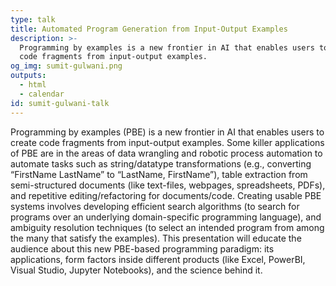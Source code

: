 ```yaml
---
type: talk
title: Automated Program Generation from Input-Output Examples
description: >-
  Programming by examples is a new frontier in AI that enables users to create
  code fragments from input-output examples.
og_img: sumit-gulwani.png
outputs:
  - html
  - calendar
id: sumit-gulwani-talk
---
```


Programming by examples (PBE) is a new frontier in AI that enables users to create code fragments from input-output examples. Some killer applications of PBE are in the areas of data wrangling and robotic process automation to automate tasks such as string/datatype transformations (e.g., converting “FirstName LastName” to “LastName, FirstName”), table extraction from semi-structured documents (like text-files, webpages, spreadsheets, PDFs), and repetitive editing/refactoring for documents/code. Creating usable PBE systems involves developing efficient search algorithms (to search for programs over an underlying domain-specific programming language), and ambiguity resolution techniques (to select an intended program from among the many that satisfy the examples). This presentation will educate the audience about this new PBE-based programming paradigm: its applications, form factors inside different products (like Excel, PowerBI, Visual Studio, Jupyter Notebooks), and the science behind it.

